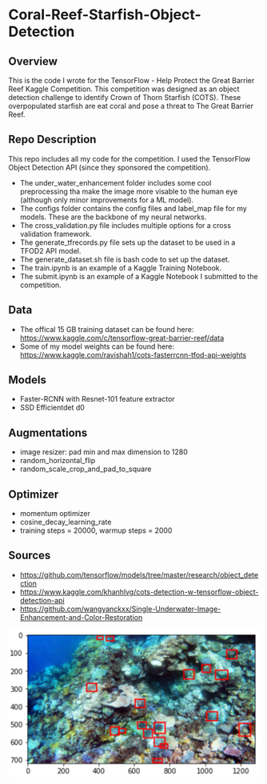 # Coral-Reef-Starfish-Object-Detection

## Overview
This is the code I wrote for the TensorFlow - Help Protect the Great Barrier Reef Kaggle Competition. This competition was designed as an object detection challenge to identify Crown of Thorn Starfish (COTS). These overpopulated starfish are eat coral and pose a threat to The Great Barrier Reef.

## Repo Description
This repo includes all my code for the competition. I used the TensorFlow Object Detection API (since they sponsored the competition). 
- The under_water_enhancement folder includes some cool preprocessing tha make the image more visable to the human eye (although only minor improvements for a ML model). 
- The configs folder contains the config files and label_map file for my models. These are the backbone of my neural networks.
- The cross_validation.py file includes multiple options for a cross validation framework.
- The generate_tfrecords.py file sets up the dataset to be used in a TFOD2 API model.
- The generate_dataset.sh file is bash code to set up the dataset.
- The train.ipynb is an example of a Kaggle Training Notebook.
- The submit.ipynb is an example of a Kaggle Notebook I submitted to the competition.

## Data
- The offical 15 GB training dataset can be found here: https://www.kaggle.com/c/tensorflow-great-barrier-reef/data
- Some of my model weights can be found here: https://www.kaggle.com/ravishah1/cots-fasterrcnn-tfod-api-weights

## Models
- Faster-RCNN with Resnet-101 feature extractor
- SSD Efficientdet d0

## Augmentations
- image resizer: pad min and max dimension to 1280
- random_horizontal_flip
- random_scale_crop_and_pad_to_square

## Optimizer
- momentum optimizer
- cosine_decay_learning_rate
- training steps = 20000, warmup steps = 2000

## Sources
- https://github.com/tensorflow/models/tree/master/research/object_detection
- https://www.kaggle.com/khanhlvg/cots-detection-w-tensorflow-object-detection-api
- https://github.com/wangyanckxx/Single-Underwater-Image-Enhancement-and-Color-Restoration

![image](https://github.com/RaviShah1/Coral-Reef-Starfish-Object-Detection/blob/main/underwater_image_enhancement/example_labeled.png)
